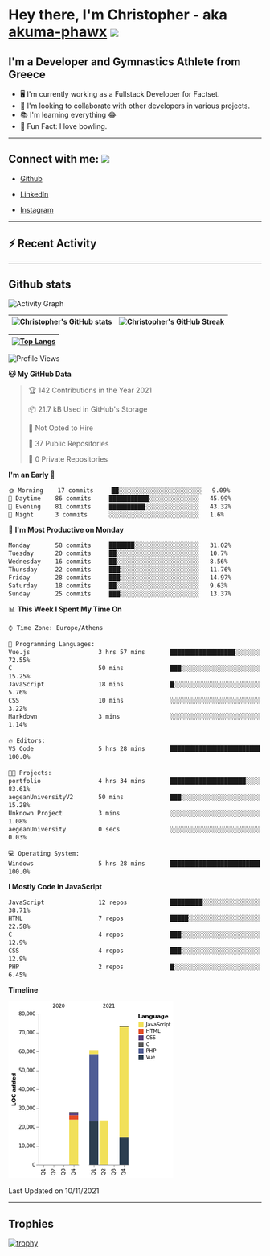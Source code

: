# Hey there, I'm Christopher - aka [akuma-phawx](https://github.com/akuma-phawx) <img src = "https://raw.githubusercontent.com/MartinHeinz/MartinHeinz/master/wave.gif" width = 50px>

## I'm a Developer and Gymnastics Athlete from Greece

- 🖥️ I'm currently working as a Fullstack Developer for Factset.
- 🤲 I'm looking to collaborate with other developers in various projects.
- 📚 I'm learning everything 😂
- 🎳 Fun Fact: I love bowling.

---

## Connect with me: <img src='https://raw.githubusercontent.com/ShahriarShafin/ShahriarShafin/main/Assets/handshake.gif' width="100px">

- [Github](https://github.com/akuma-phawx)

- [LinkedIn](https://www.linkedin.com/in/christopher-vradis-3b9a68151/)

- [Instagram](https://www.instagram.com/chris.vrd_sw/)

---

## ⚡ Recent Activity

<!--START_SECTION:activity-->
<!--END_SECTION:activity-->

---

## Github stats

![Activity Graph](https://activity-graph.herokuapp.com/graph?username=akuma-phawx&theme=dracula)

| ![Christopher's GitHub stats](https://github-readme-stats.vercel.app/api?username=akuma-phawx&show_icons=true&theme=dracula) | ![Christopher's GitHub Streak](https://github-readme-streak-stats.herokuapp.com/?user=akuma-phawx&theme=dracula) |
| ---------------------------------------------------------------------------------------------------------------------------- | ---------------------------------------------------------------------------------------------------------------- |

| [![Top Langs](https://github-readme-stats.vercel.app/api/top-langs/?username=akuma-phawx&show_icons=true&theme=radical)](https://github.com/akuma-phawx/github-readme-stats) |
| ---------------------------------------------------------------------------------------------------------------------------------------------------------------------------- |

<!--START_SECTION:waka-->
![Profile Views](http://img.shields.io/badge/Profile%20Views-0-blue)

**🐱 My GitHub Data** 

> 🏆 142 Contributions in the Year 2021
 > 
> 📦 21.7 kB Used in GitHub's Storage 
 > 
> 🚫 Not Opted to Hire
 > 
> 📜 37 Public Repositories 
 > 
> 🔑 0 Private Repositories  
 > 
**I'm an Early 🐤** 

```text
🌞 Morning    17 commits     ██░░░░░░░░░░░░░░░░░░░░░░░   9.09% 
🌆 Daytime    86 commits     ███████████░░░░░░░░░░░░░░   45.99% 
🌃 Evening    81 commits     ██████████░░░░░░░░░░░░░░░   43.32% 
🌙 Night      3 commits      ░░░░░░░░░░░░░░░░░░░░░░░░░   1.6%

```
📅 **I'm Most Productive on Monday** 

```text
Monday       58 commits     ███████░░░░░░░░░░░░░░░░░░   31.02% 
Tuesday      20 commits     ██░░░░░░░░░░░░░░░░░░░░░░░   10.7% 
Wednesday    16 commits     ██░░░░░░░░░░░░░░░░░░░░░░░   8.56% 
Thursday     22 commits     ███░░░░░░░░░░░░░░░░░░░░░░   11.76% 
Friday       28 commits     ███░░░░░░░░░░░░░░░░░░░░░░   14.97% 
Saturday     18 commits     ██░░░░░░░░░░░░░░░░░░░░░░░   9.63% 
Sunday       25 commits     ███░░░░░░░░░░░░░░░░░░░░░░   13.37%

```


📊 **This Week I Spent My Time On** 

```text
⌚︎ Time Zone: Europe/Athens

💬 Programming Languages: 
Vue.js                   3 hrs 57 mins       ██████████████████░░░░░░░   72.55% 
C                        50 mins             ███░░░░░░░░░░░░░░░░░░░░░░   15.25% 
JavaScript               18 mins             █░░░░░░░░░░░░░░░░░░░░░░░░   5.76% 
CSS                      10 mins             ░░░░░░░░░░░░░░░░░░░░░░░░░   3.22% 
Markdown                 3 mins              ░░░░░░░░░░░░░░░░░░░░░░░░░   1.14%

🔥 Editors: 
VS Code                  5 hrs 28 mins       █████████████████████████   100.0%

🐱‍💻 Projects: 
portfolio                4 hrs 34 mins       █████████████████████░░░░   83.61% 
aegeanUniversityV2       50 mins             ███░░░░░░░░░░░░░░░░░░░░░░   15.28% 
Unknown Project          3 mins              ░░░░░░░░░░░░░░░░░░░░░░░░░   1.08% 
aegeanUniversity         0 secs              ░░░░░░░░░░░░░░░░░░░░░░░░░   0.03%

💻 Operating System: 
Windows                  5 hrs 28 mins       █████████████████████████   100.0%

```

**I Mostly Code in JavaScript** 

```text
JavaScript               12 repos            █████████░░░░░░░░░░░░░░░░   38.71% 
HTML                     7 repos             █████░░░░░░░░░░░░░░░░░░░░   22.58% 
C                        4 repos             ███░░░░░░░░░░░░░░░░░░░░░░   12.9% 
CSS                      4 repos             ███░░░░░░░░░░░░░░░░░░░░░░   12.9% 
PHP                      2 repos             █░░░░░░░░░░░░░░░░░░░░░░░░   6.45%

```


**Timeline**

![Chart not found](https://raw.githubusercontent.com/akuma-phawx/akuma-phawx/main/charts/bar_graph.png) 


 Last Updated on 10/11/2021
<!--END_SECTION:waka-->

---

## Trophies

[![trophy](https://github-profile-trophy.vercel.app/?username=akuma-phawx&theme=onedark)](https://github.com/ryo-ma/github-profile-trophy)
